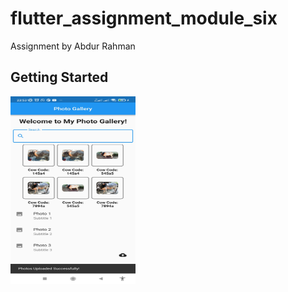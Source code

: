 # flutter_assignment_module_six

Assignment by Abdur Rahman

## Getting Started

<img src="https://github.com/abdurrahmanador/flutter_assignment_module_six/blob/master/Screenshot_2023-06-12-23-53-28-473_com.example.flutter_assignment_module_six%20(1).jpg" height=300 width=200>
